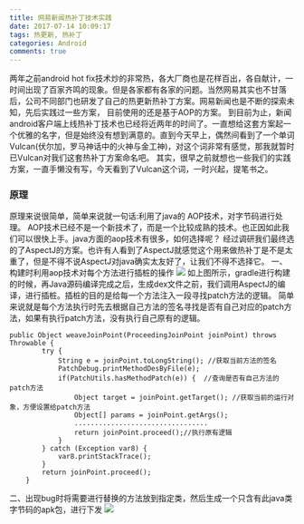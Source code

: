 ```yaml
---
title: 网易新闻热补丁技术实践
date: 2017-07-14 10:09:17
tags: 热更新, 热补丁
categories: Android
comments: true
---
```

两年之前android hot fix技术炒的非常热，各大厂商也是花样百出，各自献计，一时间出现了百家齐鸣的现象。但是各家都有各家的问题。当然网易其实也不甘落后，公司不同部门也研发了自己的热更新热补丁方案。网易新闻也是不断的探索未知，先后实践过一些方案， 目前使用的还是基于AOP的方案。
到目前为止，新闻android客户端上线热补丁技术也已经将近两年的时间了。一直想给这套方案起一个优雅的名字，但是始终没有想到满意的。直到今天早上，偶然间看到了一个单词Vulcan(伏尔加，罗马神话中的火神与金工神)，对这个词非常有感觉，那我就暂时已Vulcan对我们这套热补丁方案命名吧。
其实，很早之前就想也一些我们的实践方案，一直手懒没有写，今天看到了Vulcan这个词，一时兴起，提笔书之。
### 原理
原理来说很简单，简单来说就一句话:利用了java的 AOP技术，对字节码进行处理。 AOP技术已经不是一个新技术了，而是一个比较成熟的技术。也正因如此我们可以很快上手。java方面的aop技术有很多，如何选择呢？ 经过调研我们最终选的了AspectJ的方案。也许有人看到了AspectJ就感觉这个用来做热补丁是不是太重了，但是不得不说AspectJ对java确实太友好了，让我们不得不选择它。
一、 构建时利用aop技术对每个方法进行插桩的操作
![](网易新闻热补丁技术实践/Vulcan_patch.jpg)
如上图所示，gradle进行构建的时候，再Java源码编译完成之后，生成dex文件之前，我们调用AspectJ的编译，进行插桩。插桩的目的是给每一个方法注入一段寻找patch方法的逻辑。
简单来说就是每个方法执行时先去根据自己方法的签名寻找是否有自己对应的patch方法，如果有执行patch方法，没有执行自己原有的逻辑。
```
public Object weaveJoinPoint(ProceedingJoinPoint joinPoint) throws Throwable {
        try {
            String e = joinPoint.toLongString(); //获取当前方法的签名
            PatchDebug.printMethodDesByFile(e); 
            if(PatchUtils.hasMethodPatch(e)) {  //查询是否有自己方法的patch方法
                Object target = joinPoint.getTarget(); //获取当前的运行对象，方便设置给patch方法
                Object[] params = joinPoint.getArgs();
                .................................                
                return joinPoint.proceed();//执行原有逻辑
            }
        } catch (Exception var8) {
            var8.printStackTrace();
        }
        return joinPoint.proceed(); 
    }
```

二、出现bug时将需要进行替换的方法放到指定类，然后生成一个只含有此java类字节码的apk包，进行下发
![](网易新闻热补丁技术实践/create_patch_apk.jpg)